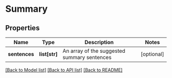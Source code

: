# Summary

## Properties
Name | Type | Description | Notes
------------ | ------------- | ------------- | -------------
**sentences** | **list[str]** | An array of the suggested summary sentences | [optional] 

[[Back to Model list]](../README.md#documentation-for-models) [[Back to API list]](../README.md#documentation-for-api-endpoints) [[Back to README]](../README.md)


